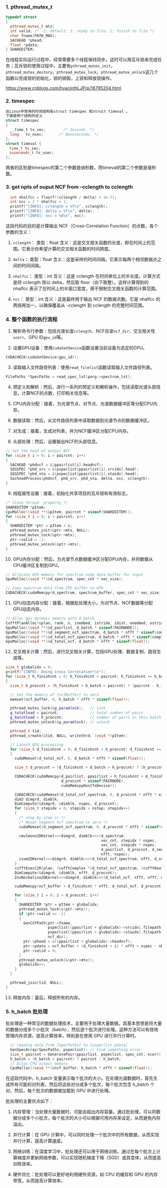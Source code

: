 ### 1. pthread_mutex_t

```cpp
typedef struct
{
  pthread_mutex_t mtx;
  int valid; /* -1: default; 1: ready to file; 2: finish to file */
  char fname[PATH_MAX];
  SACHEAD *phead;
  float *pdata;
} SHAREDITEM;
```
在线程实际运行过程中，经常需要多个线程保持同步。这时可以用互斥锁来完成任务；互斥锁的使用过程中，主要有`pthread_mutex_init`，`pthread_mutex_destory`，`pthread_mutex_lock`，`pthread_mutex_unlock`这几个函数以完成锁的初始化，锁的销毁，上锁和释放锁操作。

https://www.cnblogs.com/hyacinthLJP/p/16795204.html

 
### 2. timespec

```cpp
在Linux中常用的时间结构有struct timespec 和struct timeval 。
下面是两个结构的定义
struct timespec
{
  __time_t tv_sec;        /* Seconds. */
  long   tv_nsec;       /* Nanoseconds. */
};
struct timeval {
　time_t tv_sec;  
　suseconds_t tv_usec;
}; 
```
两者的区别是timespec的第二个参数是纳秒数，而timeval的第二个参数是毫秒数。

### 3. get npts of ouput NCF from -cclength to cclength

```cpp
  int nhalfcc = floorf((cclength / delta) + 1e-7);
  int ncc = 2 * nhalfcc + 1;
  printf("[INFO]: cclength = %f\n", cclength);
  printf("[INFO]: delta = %f\n", delta);
  printf("[INFO]: ncc = %d\n", ncc);
```
这段代码的目的是计算输出 NCF（Cross-Correlation Function）的点数，各个参数的含义：

1. `cclength`：
  类型：float 
  含义：这是交叉相关函数的长度，即在时间上的范围。它表示你希望计算的交叉相关函数的时间跨度。

2. `delta`：
  类型：float
  含义：这是采样的时间间隔。它表示每两个相邻数据点之间的时间间隔。

3. `nhalfcc`：
  类型：int
  含义：这是 cclength 在时间单位上的半长度。计算方式是将 cclength 除以 delta，然后取 floor（向下取整）。这样计算得到的 nhalfcc 表示了在时间上的半窗口宽度，用于限制交叉相关函数的计算范围。

4. `ncc`：
  类型：int
  含义：这是最终用于输出 NCF 的数据点数。它是 nhalfcc 的两倍再加一，以确保覆盖从 -cclength 到 cclength 的完整时间范围。

### 4. 整个函数的执行流程

1. 解析命令行参数：包括光谱长度`cclength`、NCF目录`ncf_dir`、交叉相关性`xcorr`、GPU ID`gpu_id`等。

2. 设置GPU设备：使用`cudaSetDevice`函数设置当前设备为选定的GPU。
  ```cpp
  CUDACHECK(cudaSetDevice(gpu_id));
  ```

3. 读取输入文件路径列表：使用`read_filelist`函数读取输入文件路径列表。
  ```cpp
  FilePaths *SpecPaths = read_spec_lst(parg->spectrum_lst);
```
4. 预定义和解析：然后，进行一系列的预定义和解析操作，包括读取光谱头部信息，计算NCF的点数，打印相关信息等。

5. CPU内存分配：接着，为光谱节点、对节点、光谱数据缓冲区等分配CPU内存。

6. 数据读取：然后，从文件路径列表中读取数据到光谱节点的数据缓冲区。

7. 对生成：接着，生成对列表，并为NCF缓冲区分配CPU内存。

8. 头部处理：然后，设置输出NCF的头部信息。
  ```cpp
  // Set the head of output NCF
  for (size_t i = 0; i < paircnt; i++)
  {
    SACHEAD *phdncf = &(ppairlist[i].headncf);
    SEGSPEC *phd_src = &(pspeclist[ppairlist[i].srcidx].head);
    SEGSPEC *phd_sta = &(pspeclist[ppairlist[i].staidx].head);
    SacheadProcess(phdncf, phd_src, phd_sta, delta, ncc, cclength);
  }
  ```

9. 线程属性设置：接着，初始化共享项目的互斥锁和有效标志。
  ```cpp
  /* Slave thread  property */
  SHAREDITEM *pItem;
  CpuMalloc((void **)&pItem, paircnt * sizeof(SHAREDITEM));
  for (size_t i = 0; i < paircnt; i++)
  {
    SHAREDITEM *ptr = pItem + i;
    pthread_mutex_init(&ptr->mtx, NULL);
    pthread_mutex_lock(&ptr->mtx);
    ptr->valid = -1;
    pthread_mutex_unlock(&ptr->mtx);
  }
  ```

10. GPU内存分配：然后，为光谱节点数据缓冲区分配GPU内存，并将数据从CPU缓冲区复制到GPU。
  ```cpp
  // Allocate GPU memory for spectrum node data buffer for input
  GpuMalloc((void **)&d_spectrum, spec_cnt * vec_size);

  // Copy spectrum data from CPU buffer to GPU
  CUDACHECK(cudaMemcpy(d_spectrum, spectrum_buffer, spec_cnt * vec_size, cudaMemcpyHostToDevice));

  ```

11. GPU动态内存分配：接着，根据批处理大小，为对节点、NCF数据等分配GPU动态内存。
  ```cpp
  // Alloc gpu dynamic memory with d_batch
  CufftPlanAlloc(&plan, rank, n, inembed, istride, idist, onembed, ostride, odist, type, d_batch);
  GpuMalloc((void **)&d_pairlist, d_batch * sizeof(PAIRNODE));
  GpuMalloc((void **)&d_segment_ncf_spectrum, d_batch * nfft * sizeof(complex));
  GpuMalloc((void **)&d_total_ncf_spectrum, d_batch * nfft * sizeof(complex));
  GpuMalloc((void **)&d_total_ncf, d_batch * nfft * sizeof(float));
  ```

12. 交叉相关计算：然后，进行交叉相关计算，包括GPU处理、数据复制、路径生成等。
  ```cpp
  size_t globalidx = 0;
  printf("[INFO]: Doing Cross Correlation!\n");
  for (size_t h_finishcnt = 0; h_finishcnt < paircnt; h_finishcnt += h_batch)
  {
    size_t h_proccnt = (h_finishcnt + h_batch > paircnt) ? (paircnt - h_finishcnt) : h_batch;

    // Set the memory of [ncfBuffer] to zero
    memset(ncf_buffer, 0, h_batch * nfft * sizeof(float));

    pthread_mutex_lock(&g_paramlock);   // lock
    g_totalload = paircnt;              // total number of pairs
    g_batchload = h_proccnt;            // number of pairs in this batch
    pthread_mutex_unlock(&g_paramlock); // unlock

    pthread_t tid;
    pthread_create(&tid, NULL, writethrd, (void *)pItem);

    // Launch GPU processing
    for (size_t d_finishcnt = 0; d_finishcnt < h_proccnt; d_finishcnt += d_batch)
    {
      cudaMemset(d_total_ncf, 0, d_batch * nfft * sizeof(float));

      size_t d_proccnt = (d_finishcnt + d_batch > h_proccnt) ? (h_proccnt - d_finishcnt) : d_batch;

      CUDACHECK(cudaMemcpy(d_pairlist, ppairlist + h_finishcnt + d_finishcnt,
                           d_proccnt * sizeof(PAIRNODE),
                           cudaMemcpyHostToDevice));

      CUDACHECK(cudaMemset(d_total_ncf_spectrum, 0, d_proccnt * nfft * sizeof(cuComplex)));
      dim3 dimgrd, dimblk;
      DimCompute(&dimgrd, &dimblk, nspec, d_proccnt);
      for (size_t stepidx = 0; stepidx < nstep; stepidx++)
      {
        /* step by step cc */
        /* Reset segment ncf spectrum to zero */
        cudaMemset(d_segment_ncf_spectrum, 0, d_proccnt * nfft * sizeof(cuComplex));

        cmulmono2DKernel<<<dimgrd, dimblk>>>(d_spectrum,
                                             vec_cnt, stepidx * nspec,
                                             vec_cnt, stepidx * nspec,
                                             d_pairlist, d_proccnt, d_segment_ncf_spectrum,
                                             nfft, nspec);
        csum2DKernel<<<dimgrd, dimblk>>>(d_total_ncf_spectrum, nfft, d_segment_ncf_spectrum, nfft, nspec, d_proccnt, nstep);
      }
      cufftExecC2R(plan, (cufftComplex *)d_total_ncf_spectrum, (cufftReal *)d_total_ncf);
      DimCompute(&dimgrd, &dimblk, nfft, d_proccnt);
      InvNormalize2DKernel<<<dimgrd, dimblk>>>(d_total_ncf, nfft, nfft, d_proccnt, delta);

      cudaMemcpy(ncf_buffer + d_finishcnt * nfft, d_total_ncf, d_proccnt * nfft * sizeof(float), cudaMemcpyDeviceToHost);

      for (size_t i = 0; i < d_proccnt; i++)
      {
        SHAREDITEM *ptr = pItem + globalidx;
        pthread_mutex_lock(&(ptr->mtx));
        if (ptr->valid == -1)
        {
          GenCCFPath(ptr->fname,
                     pspeclist[(ppairlist + globalidx)->srcidx].filepath,
                     pspeclist[(ppairlist + globalidx)->staidx].filepath,
                     ncf_dir);
          ptr->phead = &((ppairlist + globalidx)->headncf);
          ptr->pdata = ncf_buffer + (d_finishcnt + i) * nfft + nspec - nhalfcc - 1;
          ptr->valid = 0;
        }
        pthread_mutex_unlock(&(ptr->mtx));
        globalidx++;
      }
    }

    pthread_join(tid, NULL);
  }
  ```

13. 释放内存：最后，释放所有的内存。

### 5. h_batch 批处理
批处理是一种常见的数据处理技术，主要用于处理大量数据。其基本思想是将大量的数据分成多个小批次（batch），然后逐个批次进行处理。这种方法可以有效地管理内存资源，提高计算效率，特别是在使用 GPU 进行并行计算时。

```cpp
  // reading data from [SpecPaths] to [pspeclist.pdata]
  GenSpecArray(SpecPaths, pspeclist); // Find something error
  size_t paircnt = GeneratePair(ppairlist, pspeclist, spec_cnt, xcorr);
  h_batch = (h_batch > paircnt) ? paircnt : h_batch;
  // Alloc CPU output memory
  CpuMalloc((void **)&ncf_buffer, h_batch * nfft * sizeof(float));
```
在这段代码中，h_batch 变量表示每个批次的大小。在处理光谱数据时，首先生成所有可能的对列表，然后将这些对分成多个批次，每个批次包含 h_batch 个对。然后，每个批次的数据被加载到 GPU 中进行处理。

批处理的主要优点如下：

1. 内存管理：当处理大量数据时，可能会超出内存容量。通过批处理，可以将数据分成多个小批次，每个批次的大小可以根据可用内存来设定，从而避免内存溢出。

2. 并行计算：在 GPU 计算中，可以同时处理一个批次中的所有数据，从而实现并行计算，提高计算速度。

3. 网络训练：在深度学习中，批处理还可以用于网络训练。通过在每个批次上计算梯度并更新网络参数，可以实现随机梯度下降（SGD）或其变体，从而提高训练效率。

4. 硬件优化：批处理可以更好地利用硬件资源，如 CPU 的缓存和 GPU 的内存带宽，从而提高计算效率。